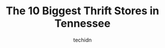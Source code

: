 ---
layout: ampstory
image: https://i0.wp.com/paketmu.com/wp-content/uploads/2023/06/karm-stores-0-in-tennessee-1686366961.jpeg?resize=640,853
author: techidn
featured: false
description: Explore the diverse Thrift Store scene in Tennessee, home to an incredible selection of 10 establishments catering to every taste. Whether youre in search of iconic favorites or undiscovere
title: The 10 Biggest Thrift Stores in Tennessee
cover:
   title: The 10 Biggest Thrift Stores in Tennessee
   subtitle: RICKPATE
   background: https://paketmu.com/wp-content/uploads/2023/06/karm-stores-0-in-tennessee-1686366961.jpeg

pages: 
 - layout: thirds
   top: <h1>#1 City Thrift</h1>
   bottom: "<p>Its been 4 years since Ive been and reviewed this place . Ive deleted my previous 5 star review to replace it with another because the store needs to know what g</p>"
   background: https://paketmu.com/wp-content/uploads/2023/06/karm-stores-1-in-tennessee-1686366962.jpeg
   backgroundblur: true
 - layout: thirds
   top: <h1>#2 Americas Thrift Stores & Donation Center</h1>
   bottom: "<p>Lots of items to choose from. But $7.29 for a toddler t-shirt? Definitely overpriced on a lot of items. Get a clue. If we could afford new clothing prices, we would shop </p>"
   background: https://paketmu.com/wp-content/uploads/2023/06/karm-stores-2-in-tennessee-1686366962.jpeg
   cta:
      link: https://paketmu.com/the-10-biggest-thrift-stores-in-tennessee/
      text: The 10 Biggest Thrift Stores in Tennessee
 - layout: thirds
   top: <h1>#3 Music City Thrift</h1>
   bottom: "<p>This used to be a great thrift store but it has become absolute trash. This week I found numerous items with their original retail tags that these jokers were selling at </p>"
   background: https://paketmu.com/wp-content/uploads/2023/06/karm-stores-3-in-tennessee-1686366962.jpeg
   cta:
      link: https://paketmu.com/the-10-biggest-thrift-stores-in-tennessee/
      text: The 10 Biggest Thrift Stores in Tennessee
 - layout: thirds
   top: <h1>#4 KARM Stores</h1>
   bottom: "<p>10612 Kingston Pike, Knoxville, TN 37922, United States</p>"
   background: https://images.unsplash.com/photo-1509114397022-ed747cca3f65?ixlib=rb-4.0.3&ixid=MnwxMjA3fDB8MHxwaG90by1wYWdlfHx8fGVufDB8fHx8&auto=format&fit=crop&w=640&h=853&q=80
   cta:
      link: https://paketmu.com/the-10-biggest-thrift-stores-in-tennessee/
      text: The 10 Biggest Thrift Stores in Tennessee
 - layout: thirds
   top: <h1>#5 ThriftSmart</h1>
   bottom: "<p>4890 Nolensville Pk, Nashville, TN 37211, United States</p>"
   background: https://images.unsplash.com/photo-1615749413727-825b59a857b5?ixlib=rb-4.0.3&ixid=MnwxMjA3fDB8MHxwaG90by1wYWdlfHx8fGVufDB8fHx8&auto=format&fit=crop&w=640&h=853&q=80
   cta:
      link: https://paketmu.com/the-10-biggest-thrift-stores-in-tennessee/
      text: The 10 Biggest Thrift Stores in Tennessee
 - layout: thirds
   top: <h1>#6 Goodwill Retail Store</h1>
   bottom: "<p>2101 Gallatin Pike N, Madison, TN 37115, United States</p>"
   background: https://images.unsplash.com/photo-1591393223703-56fe1347ac62?ixlib=rb-4.0.3&ixid=MnwxMjA3fDB8MHxwaG90by1wYWdlfHx8fGVufDB8fHx8&auto=format&fit=crop&w=640&h=853&q=80
   cta:
      link: https://paketmu.com/the-10-biggest-thrift-stores-in-tennessee/
      text: The 10 Biggest Thrift Stores in Tennessee
 - layout: thirds
   top: <h1>#7 Southern Thrift Store</h1>
   bottom: "<p>5010 Charlotte Ave, Nashville, TN 37209, United States</p>"
   background: https://images.unsplash.com/photo-1527067829737-402993088e6b?ixlib=rb-4.0.3&ixid=MnwxMjA3fDB8MHxwaG90by1wYWdlfHx8fGVufDB8fHx8&auto=format&fit=crop&w=640&h=853&q=80
   cta:
      link: https://paketmu.com/the-10-biggest-thrift-stores-in-tennessee/
      text: The 10 Biggest Thrift Stores in Tennessee
 - layout: thirds
   middle: Continue reading...
   background: https://images.unsplash.com/photo-1567095761054-7a02e69e5c43?ixlib=rb-4.0.3&ixid=MnwxMjA3fDB8MHxwaG90by1wYWdlfHx8fGVufDB8fHx8&auto=format&fit=crop&w=640&h=853&q=80
   cta:
      link: https://paketmu.com/the-10-biggest-thrift-stores-in-tennessee/
      text: The 10 Biggest Thrift Stores in Tennessee
      
---